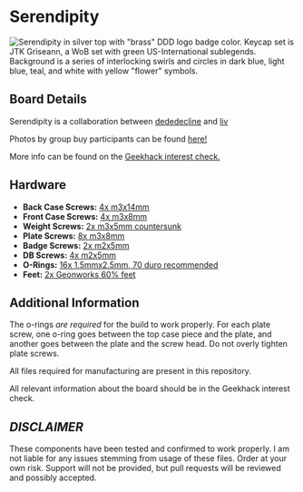 # Serendipity
![Serendipity in silver top with "brass" DDD logo badge color. Keycap set is JTK Grìseann, a WoB set with green US-International sublegends. Background is a series of interlocking swirls and circles in dark blue, light blue, teal, and white with yellow "flower" symbols.](https://i.imgur.com/6CTma06.jpg)

## Board Details
Serendipity is a collaboration between [dededecline](https://github.com/dededecline) and [liv](https://github.com/ojthetiny)

Photos by group buy participants can be found [here!](https://imgur.com/a/I6LpYkj)

More info can be found on the [Geekhack interest check.](https://geekhack.org/index.php?topic=119558)

## Hardware
* **Back Case Screws:** [4x m3x14mm](https://www.mcmaster.com/92832A566)
* **Front Case Screws:** [4x m3x8mm](https://www.mcmaster.com/90991A113)
* **Weight Screws:** [2x m3x5mm countersunk](https://www.mcmaster.com/90236A118)
* **Plate Screws:** [8x m3x8mm](https://www.mcmaster.com/90991A113)
* **Badge Screws:** [2x m2x5mm](https://www.mcmaster.com/90236A103)
* **DB Screws:** [4x m2x5mm](https://www.mcmaster.com/90236A103)
* **O-Rings:** [16x 1.5mmx2.5mm, 70 duro recommended](https://www.theoringstore.com/store/index.php?main_page=product_info&products_id=1817)
* **Feet:** [2x Geonworks 60% feet](https://geon.works/products/feet-284)

## Additional Information
The o-rings *are required* for the build to work properly. For each plate screw, one o-ring goes between the top case piece and the plate, and another goes between the plate and the screw head. Do not overly tighten plate screws.

All files required for manufacturing are present in this repository.

All relevant information about the board should be in the Geekhack interest check.

## ***DISCLAIMER***
These components have been tested and confirmed to work properly. I am not liable for any issues stemming from usage of these files. Order at your own risk. Support will not be provided, but pull requests will be reviewed and possibly accepted.
